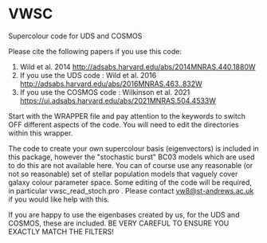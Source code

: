 # VWSC
Supercolour code for UDS and COSMOS

Please cite the following papers if you use this code:
1) Wild et al. 2014 http://adsabs.harvard.edu/abs/2014MNRAS.440.1880W
2) If you use the UDS code : Wild et al. 2016 http://adsabs.harvard.edu/abs/2016MNRAS.463..832W
3) If you use the COSMOS code : Wilkinson et al. 2021 https://ui.adsabs.harvard.edu/abs/2021MNRAS.504.4533W

Start with the WRAPPER file and pay attention to the keywords to switch OFF different aspects of the code. You will need to edit the directories within this wrapper.

The code to create your own supercolour basis (eigenvectors) is included in this package, however the "stochastic burst" BC03 models which are used to do this are not available here. You can of course use any reasonable (or not so reasonable) set of stellar population models that vaguely cover galaxy colour parameter space. Some editing of the code will be required, in particular vwsc_read_stoch.pro . Please contact vw8@st-andrews.ac.uk if you would like help with this. 

If you are happy to use the eigenbases created by us, for the UDS and COSMOS, these are included. BE VERY CAREFUL TO ENSURE YOU EXACTLY MATCH THE FILTERS! 





